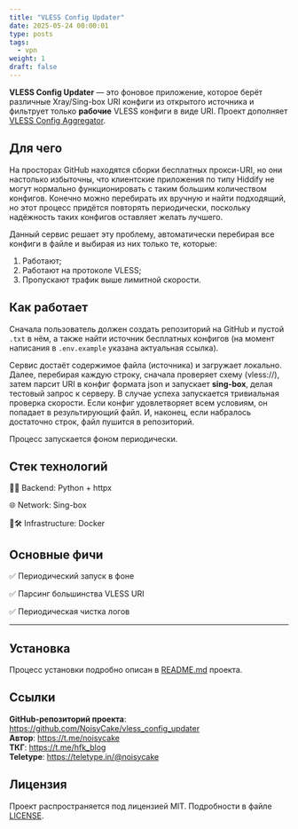 ```yaml
---
title: "VLESS Config Updater"
date: 2025-05-24 00:00:01
type: posts
tags:
  - vpn
weight: 1
draft: false
---
```


**VLESS Config Updater** — это фоновое приложение, которое берёт различные Xray/Sing-box URI конфиги из открытого источника и фильтрует только **рабочие** VLESS конфиги в виде URI. Проект дополняет [VLESS Config Aggregator](https://github.com/NoisyCake/vless_config_aggregator).

<!--more-->

## Для чего
На просторах GitHub находятся сборки бесплатных прокси-URI, но они настолько избыточны, что клиентские приложения по типу Hiddify не могут нормально функционировать с таким большим количеством конфигов. Конечно можно перебирать их вручную и найти подходящий, но этот процесс придётся повторять периодически, поскольку надёжность таких конфигов оставляет желать лучшего. 

Данный сервис решает эту проблему, автоматически перебирая все конфиги в файле и выбирая из них только те, которые:
1. Работают;
2. Работают на протоколе VLESS;
3. Пропускают трафик выше лимитной скорости.

## Как работает
Сначала пользователь должен создать репозиторий на GitHub и пустой `.txt` в нём, а также найти источник бесплатных конфигов (на момент написания в `.env.example` указана актуальная ссылка). 

Сервис достаёт содержимое файла (источника) и загружает локально. Далее, перебирая каждую строку, сначала проверяет схему (vless://), затем парсит URI в конфиг формата json и запускает **sing-box**, делая тестовый запрос к серверу. В случае успеха запускается тривиальная проверка скорости. Если конфиг удовлетворяет всем условиям, он попадает в результирующий файл. И, наконец, если набралось достаточно строк, файл пушится в репозиторий.

Процесс запускается фоном периодически.

## Стек технологий
🐍🚀 Backend: Python + httpx

🌐 Network: Sing-box

🐳🛠️ Infrastructure: Docker

## Основные фичи
✅ Периодический запуск в фоне

✅ Парсинг большинства VLESS URI

✅ Периодическая чистка логов

---
## Установка
Процесс установки подробно описан в [README.md](https://github.com/NoisyCake/vless_config_updater) проекта.

## Ссылки
**GitHub-репозиторий проекта**: https://github.com/NoisyCake/vless_config_updater  
**Автор**: https://t.me/noisycake  
**ТКГ**: https://t.me/hfk_blog  
**Teletype**: https://teletype.in/@noisycake

## Лицензия
Проект распространяется под лицензией MIT. Подробности в файле [LICENSE](https://github.com/NoisyCake/vless_config_updater/blob/main/LICENSE).